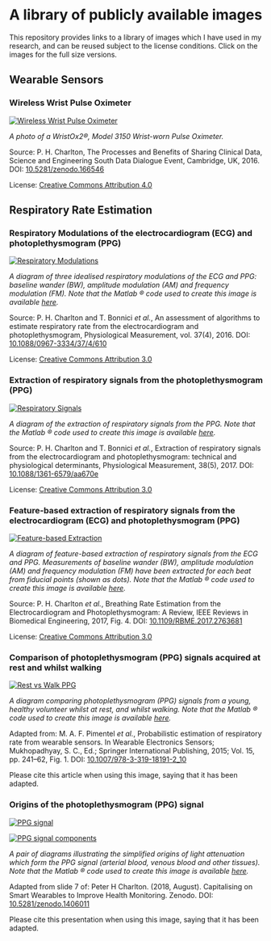 # A library of publicly available images

This repository provides links to a library of images which I have used in my research, and can be reused subject to the license conditions. Click on the images for the full size versions.

## Wearable Sensors

### Wireless Wrist Pulse Oximeter

[![Wireless Wrist Pulse Oximeter](https://cloud.githubusercontent.com/assets/9865941/25527219/ab58ab18-2c0f-11e7-98fc-4f89a8469d64.jpg)](https://zenodo.org/record/569814/files/wrist_pulse_oximeter.jpg)

*A photo of a WristOx2®, Model 3150 Wrist-worn Pulse Oximeter.*

Source: P. H. Charlton, The Processes and Benefits of Sharing Clinical Data, Science and Engineering South Data Dialogue Event, Cambridge, UK, 2016. DOI: [10.5281/zenodo.166546](http://doi.org/10.5281/zenodo.166546)

License: [Creative Commons Attribution 4.0](https://creativecommons.org/licenses/by/4.0/)

## Respiratory Rate Estimation

### Respiratory Modulations of the electrocardiogram (ECG) and photoplethysmogram (PPG)

[![Respiratory Modulations](https://cloud.githubusercontent.com/assets/9865941/25529722/381c9770-2c1b-11e7-839d-56e1cbb70172.jpg)](https://cloud.githubusercontent.com/assets/9865941/25529763/67359322-2c1b-11e7-84ae-0621126326f5.png)

*A diagram of three idealised respiratory modulations of the ECG and PPG: baseline wander (BW), amplitude modulation (AM) and frequency modulation (FM). Note that the Matlab ® code used to create this image is available [here](https://raw.githubusercontent.com/peterhcharlton/RRest/master/RRest_v2.0/Publication_Specific_Scripts/make_respiratory_modulations_plot.m).*

Source: P. H. Charlton and T. Bonnici *et al.*, An assessment of algorithms to estimate respiratory rate from the electrocardiogram and photoplethysmogram, Physiological Measurement, vol. 37(4), 2016. DOI: [10.1088/0967-3334/37/4/610](http://doi.org/10.1088/0967-3334/37/4/610)

License: [Creative Commons Attribution 3.0](http://creativecommons.org/licenses/by/3.0/)

### Extraction of respiratory signals from the photoplethysmogram (PPG)

[![Respiratory Signals](https://cloud.githubusercontent.com/assets/9865941/25533690/617f4492-2c29-11e7-917a-27cfc91b1800.png)](https://cloud.githubusercontent.com/assets/9865941/25533690/617f4492-2c29-11e7-917a-27cfc91b1800.png)

*A diagram of the extraction of respiratory signals from the PPG. Note that the Matlab ® code used to create this image is available [here](https://raw.githubusercontent.com/peterhcharlton/RRest/master/RRest_v2.0/Publication_Specific_Scripts/make_feature_filter_respiratory_signals_plot.m).*

Source: P. H. Charlton and T. Bonnici *et al.*, Extraction of respiratory signals from the electrocardiogram and photoplethysmogram: technical and physiological determinants, Physiological Measurement, 38(5), 2017. DOI: [10.1088/1361-6579/aa670e](http://doi.org/10.1088/1361-6579/aa670e)

License: [Creative Commons Attribution 3.0](http://creativecommons.org/licenses/by/3.0/)

### Feature-based extraction of respiratory signals from the electrocardiogram (ECG) and photoplethysmogram (PPG)

[![Feature-based Extraction](https://user-images.githubusercontent.com/9865941/34480046-014f0c64-efa2-11e7-9f82-1ed2aef3eef3.png)](https://user-images.githubusercontent.com/9865941/34480046-014f0c64-efa2-11e7-9f82-1ed2aef3eef3.png)

*A diagram of feature-based extraction of respiratory signals from the ECG and PPG. Measurements of baseline
wander (BW), amplitude modulation (AM) and frequency modulation (FM) have been extracted for each beat from fiducial points (shown as dots). Note that the Matlab ® code used to create this image is available [here](https://raw.githubusercontent.com/peterhcharlton/RRest/master/RRest_v3.0/Publication_Specific_Scripts/feature_measurement_for_breathing_rate_estimation.m).*

Source: P. H. Charlton *et al.*, Breathing Rate Estimation from the Electrocardiogram and Photoplethysmogram: A Review, IEEE Reviews in Biomedical Engineering, 2017, Fig. 4. DOI: [10.1109/RBME.2017.2763681](http://doi.org/10.1109/RBME.2017.2763681)

License: [Creative Commons Attribution 3.0](http://creativecommons.org/licenses/by/3.0/)

### Comparison of photoplethysmogram (PPG) signals acquired at rest and whilst walking

[![Rest vs Walk PPG](https://user-images.githubusercontent.com/9865941/48299194-c46b7d80-e4c1-11e8-8b95-d49abe580f07.png)](https://user-images.githubusercontent.com/9865941/48299194-c46b7d80-e4c1-11e8-8b95-d49abe580f07.png)

*A diagram comparing photoplethysmogram (PPG) signals from a young, healthy volunteer whilst at rest, and whilst walking. Note that the Matlab ® code used to create this image is available [here](https://raw.githubusercontent.com/peterhcharlton/RRest/master/RRest_v3.0/Publication_Specific_Scripts/make_rest_vs_walk_ppg_plot.m).*

Adapted from: M. A. F. Pimentel *et al.*, Probabilistic estimation of respiratory rate from wearable sensors. In Wearable Electronics Sensors; Mukhopadhyay, S. C., Ed.; Springer International Publishing, 2015; Vol. 15, pp. 241–62, Fig. 1. DOI: [10.1007/978-3-319-18191-2_10](http://doi.org/10.1007/978-3-319-18191-2_10)

Please cite this article when using this image, saying that it has been adapted.

### Origins of the photoplethysmogram (PPG) signal

[![PPG signal](https://user-images.githubusercontent.com/9865941/52956852-3ccac000-3388-11e9-9bf0-5a3eff693367.png)](https://user-images.githubusercontent.com/9865941/52956852-3ccac000-3388-11e9-9bf0-5a3eff693367.png)

[![PPG signal components](https://user-images.githubusercontent.com/9865941/52956857-405e4700-3388-11e9-94d9-66daaae994ae.png)](https://user-images.githubusercontent.com/9865941/52956857-405e4700-3388-11e9-94d9-66daaae994ae.png)

*A pair of diagrams illustrating the simplified origins of light attenuation which form the PPG signal (arterial blood, venous blood and other tissues). Note that the Matlab ® code used to create this image is available [here](https://raw.githubusercontent.com/peterhcharlton/pwdb/master/pwdb_v1.0/publication_specific_scripts/ppg_components_plot.m).*

Adapted from slide 7 of: Peter H Charlton. (2018, August). Capitalising on Smart Wearables to Improve Health Monitoring. Zenodo. DOI: [10.5281/zenodo.1406011](http://doi.org/10.5281/zenodo.1406011)

Please cite this presentation when using this image, saying that it has been adapted.
